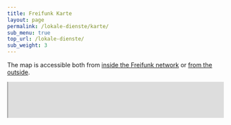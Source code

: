 ```yaml
---
title: Freifunk Karte
layout: page
permalink: /lokale-dienste/karte/
sub_menu: true
top_url: /lokale-dienste/
sub_weight: 3
---
```


The map is accessible both from [inside the Freifunk network](http://map.ffda) or [from the outside](http://map.freifunk-darmstadt.de).

<div style="width:100%; height:6em; overflow:hidden; position: relative">
<iframe src="http://map.darmstadt.freifunk.net" style="position:absolute; width:100%; height:600px; top:-30px"></iframe>
</div>
